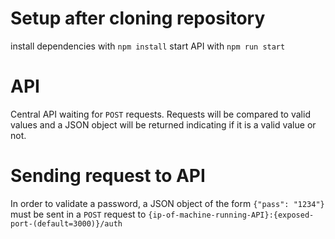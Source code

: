 # Setup after cloning repository
install dependencies with
`npm install`
start API with
`npm run start`

# API
Central API waiting for `POST` requests. Requests will be compared to valid values and a JSON object will be returned indicating if it is a valid value or not.

# Sending request to API
In order to validate a password, a JSON object of the form `{"pass": "1234"}` must be sent in a `POST` request to `{ip-of-machine-running-API}:{exposed-port-(default=3000)}/auth`

